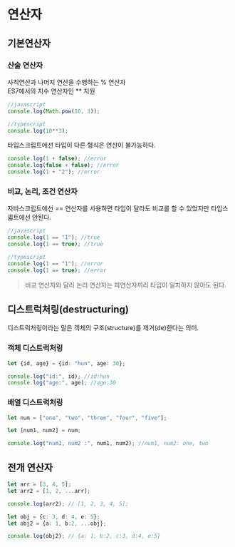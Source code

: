 # 연산자  

## 기본연산자  

### 산술 연산자  
사칙연산과 나머지 연산을 수행하는 % 연산자  
ES7에서의 지수 연산자인 ** 지원  

```javascript
//javascript
console.log(Math.pow(10, 3));

//typescript  
console.log(10**3);  
``` 

타입스크립트에선 타입이 다른 형식은 연산이 불가능하다.

```typescript
console.log(1 + false); //error
console.log(false + false); //error  
console.log(1 + "2"); //error   
```  

### 비교, 논리, 조건 연산자

자바스크립트에선 == 연산자를 사용하면 타입이 달라도 비교를 할 수 있었지만 타입스킓트에선 안된다.  

```javascript  
//javascript  
console.log(1 == "1"); //true  
console.log(1 == true); //true  

//typescript  
console.log(1 == "1"); //error  
console.log(1 == true); //error  
```  

> 비교 연산자와 달리 논리 연산자는 피연산자끼리 타입이 일치하지 않아도 된다.  


## 디스트럭처링(destructuring)  

디스트럭처링이라는 말은 객체의 구조(structure)를 제거(de)한다는 의미.  

### 객체 디스트럭처링  

```typescript  
let {id, age} = {id: "hun", age: 30};

console.log("id:", id); //id:hun  
console.log("age:", age); //age:30   
```  

### 배열 디스트럭처링  

```typescript  
let num = ["one", "two", "three", "four", "five"];

let [num1, num2] = num;

console.log("num1, num2 :", num1, num2); //num1, num2: one, two
```  

## 전개 연산자  
```typescript  
let arr = [3, 4, 5];
let arr2 = [1, 2, ...arr];

console.log(arr2); // [1, 2, 3, 4, 5]; 

let obj = {c: 3, d: 4, e: 5};
let obj2 = {a: 1, b:2, ...obj};

console.log(obj2); // {a: 1, b:2, c:3, d:4, e:5}
```  



